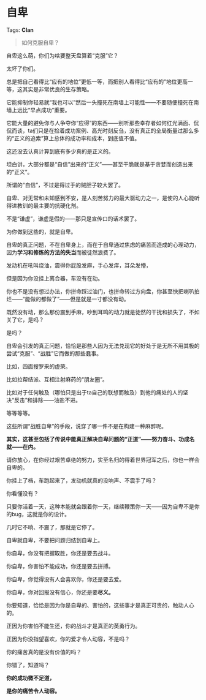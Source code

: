 # 自卑

Tags: **Clan**

> 如何克服自卑？



自卑这么萌，你们为啥要整天盘算着“克服”它？

太坏了你们。

总是把自己看得比“应有的地位”更低一等，而把别人看得比“应有的”地位更高一等，这其实是非常优良的生存策略。

它能抑制你轻易就“我也可以”然后一头撞死在南墙上可能性——不要随便撞死在南墙上远比“早点成功”重要。

它能大量的避免你与人争夺你“应得”的东西——别听那些幸存者如何红光满面、侃侃而谈，ta们只是在捡着成功案例、高光时刻反刍，没有真正的全局衡量过那么多的“正义的追索”算上总体的成功率和成本，到底值不值。

这还没去认真计算到底有多少真的是正义的。

坦白讲，大部分都是“自信”出来的“正义”——甚至干脆就是基于贪婪而创造出来的“正义”。

所谓的“自信”，不过是得过手的贼胆子较大罢了。

自卑、对无常和未知感到不安，是人刻苦努力的最大驱动力之一，是使的人心能听得进教训的最主要的抗硬化剂。

不是“谦虚”，谦虚是假的——那只是宣传口的话术罢了。

为你做到这些的，就是自卑。

自卑的真正问题，不在自卑身上，而在于自卑通过焦虑的痛苦而造成的心理动力，因为**学习和修炼的方法的失当**而被徒然浪费了。

发动机在吼叫烧油，震得你屁股发麻，手心发痒，耳朵发懵，

但是因为你没挂上离合器，车没有在动。

你也不是没有想过办法，你拼命踩过油门，也拼命转过方向盘，你甚至快把喇叭拍烂——“能做的都做了”——但是就是一寸都没有动。

既然没有动，那么那份震到手麻，吵到耳鸣的动力就是徒然的干扰和损失了，不如关了它，是吗？

是吗？

自卑会引发的真正问题，恰恰是那些人因为无法兑现它的好处于是无所不用其极的尝试“克服”、“战胜”它而做的那些蠢事。

比如，四面搜罗来的虚荣。

比如拉帮结派、互相注射麻药的“朋友圈”。

比如对于任何触及（哪怕只是出于ta自己的联想而触及）到他的痛处的人的坚决“反击”和排除——油盐不进。

等等等等。

这些所谓“战胜自卑”的手段，说穿了哪一件不是在构建一种麻醉呢。

**其实，这甚至包括了传说中能真正解决自卑问题的“正道”——努力奋斗、功成名就——在内。**

请你放心，在你经过艰苦卓绝的努力，实至名归的得着世界冠军之后，你也一样会自卑的。

你挂上了档，车跑起来了，发动机就真的没响声、不震手了吗？

你看懂没有？

只要你活着一天，这种本能就会跟着你一天，继续鞭策你一天——因为自卑不是你的bug，这就是你的设计。

几时它不响、不震了，那就是它停了。

  


自卑就自卑，不要把问题归结到自卑上。

你自卑，你没有把握取胜，你还是要去战斗。

你自卑，你害怕不能成功，你还是要去拼搏。

你自卑，你觉得没有人会喜欢你，你还是要去爱。

你自卑，你对回报没有信心，你还是要**尽义。**

你要知道，恰恰是因为你是自卑的、害怕的，这些事才是真正可贵的，触动人心的。

正因为你害怕不能生还，你的战斗才是真正的英勇行为。

正因为你没指望喜欢，你的爱才令人动容，不是吗？

你的痛苦真的是没有价值的吗？

你错了，知道吗？

  


**你的成功微不足道，**

**是你的痛苦令人动容。**



